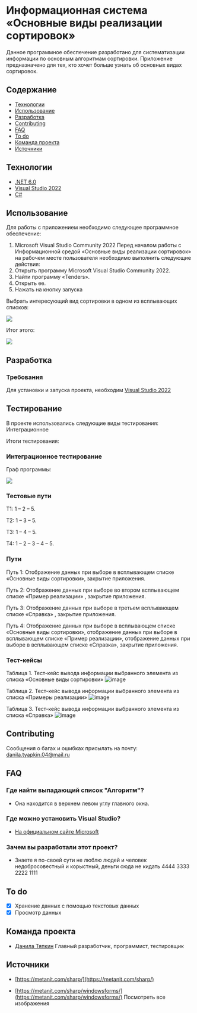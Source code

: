 Информационная система «Основные виды реализации сортировок»
===
Данное программное обеспечение разработано для систематизации информации по основным алгоритмам сортировки. Приложение предназначено для тех, кто хочет больше узнать об основных видах сортировок.

Содержание
-------
* [Технологии](#Технологии)
* [Использование](#Использование)
* [Разработка](#Разработка)
* [Contributing](#Contributing)
* [FAQ](#FAQ)
* [To do](#To-do)
* [Команда проекта](#Команда-проекта)
* [Источники](#Источники)

Технологии
-------
* [.NET 6.0](https://learn.microsoft.com/ru-ru/dotnet/welcome)
* [Visual Studio 2022](https://visualstudio.microsoft.com/ru/)
* [C#](https://learn.microsoft.com/ru-ru/dotnet/csharp/tour-of-csharp/)

Использование
-------
Для работы с приложением необходимо следующее программное обеспечение:

1. Microsoft Visual Studio Community 2022 Перед началом работы с Информационной средой «Основные виды реализации сортировок» на рабочем месте пользователя необходимо выполнить следующие действия:
2. Открыть программу Microsoft Visual Studio Community 2022.
3. Найти программу «Tenders».
4. Открыть ее.
5. Нажать на кнопку запуска

Выбрать интересующий вид сортировки в одном из всплывающих списков:

![](https://github.com/tyapckindan/Sort/assets/117898240/699c3b2b-d088-410a-a48b-50e2c4708577)

Итог этого:

![](https://github.com/tyapckindan/Sort/assets/117898240/61077820-3fd8-45ff-b011-591b684dadda)

Разработка
-------
### Требования
Для установки и запуска проекта, необходим [Visual Studio 2022](https://visualstudio.microsoft.com/ru/)

Тестирование
-------
В проекте использовались следующие виды тестирования: Интеграционное

Итоги тестирования:

### Интеграционное тестирование

Граф программы:

![](https://github.com/tyapckindan/Sort/assets/117898240/68ae8948-453d-4dbd-9a1b-ac4abf414e6b)

### Тестовые пути

Т1: 1 – 2 – 5.

Т2: 1 – 3 – 5.

Т3: 1 – 4 – 5.

Т4: 1 – 2 – 3 – 4 – 5.

### Пути

Путь 1: Отображение данных при выборе в всплывающем списке «Основные виды сортировки», закрытие приложения.

Путь 2: Отображение данных при выборе во втором всплывающем списке «Пример реализации» , закрытие приложения.

Путь 3: Отображение данных при выборе в третьем всплывающем списке «Справка» , закрытие приложения.

Путь 4: Отображение данных при выборе в всплывающем списке «Основные виды сортировки», отображение данных при выборе в всплывающем списке «Пример реализации», отображение данных при выборе в всплывающем списке «Справка», закрытие приложения.

### Тест-кейсы

Таблица 1. Тест-кейс вывода информации выбранного элемента из списка «Основные виды сортировки»
![image](https://github.com/tyapckindan/Sort/assets/117898240/cbf362a1-4fbd-434b-be8f-9440fc456462)

Таблица 2. Тест-кейс вывода информации выбранного элемента из списка «Примеры реализации»
![image](https://github.com/tyapckindan/Sort/assets/117898240/11332c40-f407-4df1-b948-353ce4656ecc)

Таблица 3. Тест-кейс вывода информации выбранного элемента из списка «Справка»
![image](https://github.com/tyapckindan/Sort/assets/117898240/28815b12-ce9d-4ca1-ad2e-fe7b0afae622)

Contributing
-------
Сообщения о багах и ошибках присылать на почту: danila.tyapkin.04@mail.ru

FAQ
-------
### Где найти выпадающий список "Алгоритм"?
* Она находится в верхнем левом углу главного окна.
### Где можно установить Visual Studio?
* [На официальном сайте Microsoft](https://visualstudio.microsoft.com/ru/)
### Зачем вы разработали этот проект?
* Знаете я по-своей сути не люблю людей и человек недобросовестный и корыстный, деньги сюда не кидать 4444 3333 2222 1111

To do
-------
- [x] Хранение данных с помощью текстовых данных
- [x] Просмотр данных

Команда проекта
-------
* [Данила Тяпкин](https://vk.com/vitoskalett) Главный разработчик, программист, тестировщик

Источники
-------

* [https://metanit.com/sharp/](https://metanit.com/sharp/)

* [https://metanit.com/sharp/windowsforms/](https://metanit.com/sharp/windowsforms/)
Посмотреть все изображения
